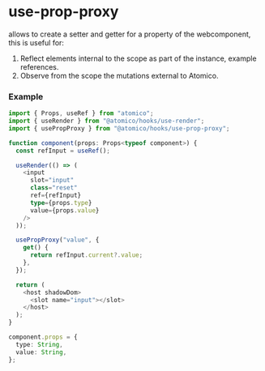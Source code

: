 # use-prop-proxy

allows to create a setter and getter for a property of the webcomponent, this is useful for:

1. Reflect elements internal to the scope as part of the instance, example references.
2. Observe from the scope the mutations external to Atomico.

### Example

```typescript
import { Props, useRef } from "atomico";
import { useRender } from "@atomico/hooks/use-render";
import { usePropProxy } from "@atomico/hooks/use-prop-proxy";

function component(props: Props<typeof component>) {
  const refInput = useRef();

  useRender(() => (
    <input
      slot="input"
      class="reset"
      ref={refInput}
      type={props.type}
      value={props.value}
    />
  ));

  usePropProxy("value", {
    get() {
      return refInput.current?.value;
    },
  });

  return (
    <host shadowDom>
      <slot name="input"></slot>
    </host>
  );
}

component.props = {
  type: String,
  value: String,
};

```
